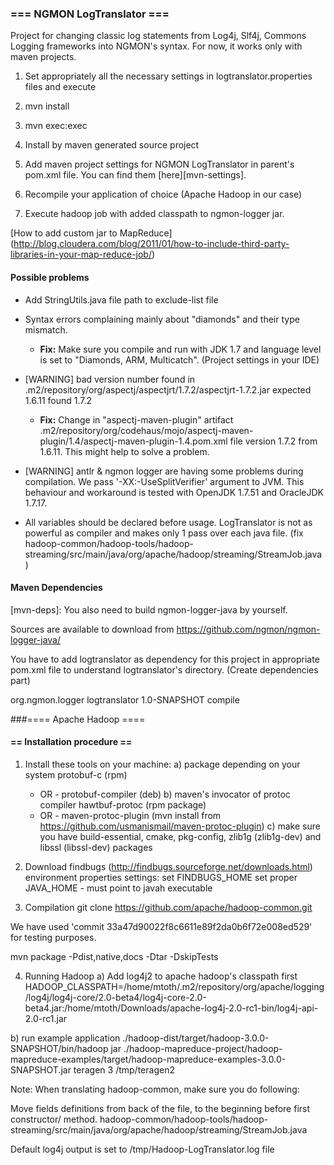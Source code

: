 ### === NGMON LogTranslator ===

Project for changing classic log statements from Log4j, Slf4j, Commons Logging frameworks into NGMON's syntax.
For now, it works only with maven projects.

1) Set appropriately all the necessary settings in logtranslator.properties files and execute

2) mvn install

3) mvn exec:exec

4) Install by maven generated source project

5) Add maven project settings for NGMON LogTranslator in parent's pom.xml file. You can find them [here][mvn-settings].

6) Recompile your application of choice (Apache Hadoop in our case)

7) Execute hadoop job with added classpath to ngmon-logger jar.

[How to add custom jar to MapReduce] (http://blog.cloudera.com/blog/2011/01/how-to-include-third-party-libraries-in-your-map-reduce-job/)

#### Possible problems
 * Add StringUtils.java file path to exclude-list file
 * Syntax errors complaining mainly about "diamonds" and their type mismatch.
    * **Fix:** Make sure you compile and run with JDK 1.7 and language level is set to "Diamonds, ARM, Multicatch". (Project settings in your IDE)

 * [WARNING] bad version number found in .m2/repository/org/aspectj/aspectjrt/1.7.2/aspectjrt-1.7.2.jar expected 1.6.11 found 1.7.2
    * **Fix:** Change in "aspectj-maven-plugin" artifact .m2/repository/org/codehaus/mojo/aspectj-maven-plugin/1.4/aspectj-maven-plugin-1.4.pom.xml file version
      <aspectjVersion>1.7.2</aspectjVersion> from 1.6.11. This might help to solve a problem.

 * [WARNING] antlr & ngmon logger are having some problems during compilation. We pass '-XX:-UseSplitVerifier' argument to JVM.
    This behaviour and workaround is tested with OpenJDK 1.7.51 and OracleJDK 1.7.17.

 * All variables should be declared before usage. LogTranslator is not as powerful as compiler and makes only 1 pass over each java file.
   (fix hadoop-common/hadoop-tools/hadoop-streaming/src/main/java/org/apache/hadoop/streaming/StreamJob.java )
#### Maven Dependencies
[mvn-deps]:
 You also need to build ngmon-logger-java by yourself.

 Sources are available to download from https://github.com/ngmon/ngmon-logger-java/

 You have to add logtranslator as dependency for this project in appropriate pom.xml file to understand logtranslator's directory. (Create dependencies part)

  <dependencies>
    <dependency>
       <groupId>org.ngmon.logger</groupId>
       <artifactId>logtranslator</artifactId>
       <version>1.0-SNAPSHOT</version>
       <scope>compile</scope>
    </dependency>
  </dependencies>


###==== Apache Hadoop ====
#### == Installation procedure ==
1) Install these tools on your machine:
 a) package depending on your system
 	protobuf-c  (rpm)
  	- OR - 
  	protobuf-compiler (deb)
 b) maven's invocator of protoc compiler
	hawtbuf-protoc (rpm package) 
	- OR -
	maven-protoc-plugin (mvn install from https://github.com/usmanismail/maven-protoc-plugin)
 c) make sure you have build-essential, cmake, pkg-config, zlib1g (zlib1g-dev) and libssl (libssl-dev) packages  

2) Download findbugs  (http://findbugs.sourceforge.net/downloads.html)
environment properties settings:
set FINDBUGS_HOME
set proper JAVA_HOME - must point to javah executable

3) Compilation
git clone https://github.com/apache/hadoop-common.git

We have used 'commit 33a47d90022f8c6611e89f2da0b6f72e008ed529' for testing purposes.

mvn package -Pdist,native,docs -Dtar -DskipTests

4) Running Hadoop 
 a) Add log4j2 to apache hadoop's classpath first 	
 	HADOOP_CLASSPATH=/home/mtoth/.m2/repository/org/apache/logging/log4j/log4j-core/2.0-beta4/log4j-core-2.0-beta4.jar:/home/mtoth/Downloads/apache-log4j-2.0-rc1-bin/log4j-api-2.0-rc1.jar

 b) run example application
./hadoop-dist/target/hadoop-3.0.0-SNAPSHOT/bin/hadoop jar ./hadoop-mapreduce-project/hadoop-mapreduce-examples/target/hadoop-mapreduce-examples-3.0.0-SNAPSHOT.jar teragen 3 /tmp/teragen2


Note: When translating hadoop-common, make sure you do following:

Move fields definitions from back of the file, to the beginning before first constructor/ method.
hadoop-common/hadoop-tools/hadoop-streaming/src/main/java/org/apache/hadoop/streaming/StreamJob.java

Default log4j output is set to /tmp/Hadoop-LogTranslator.log file